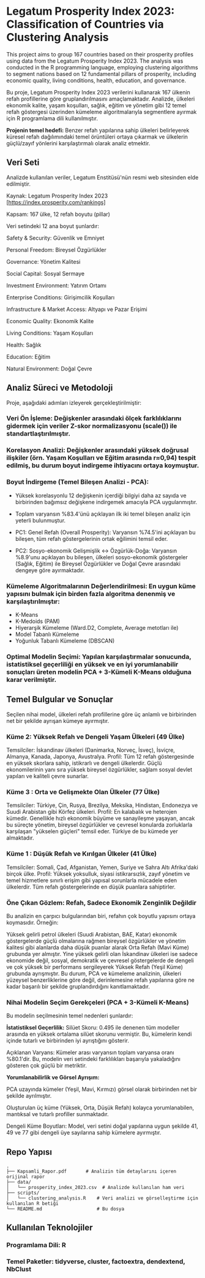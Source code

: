 # Legatum Prosperity Index 2023: Classification of Countries via Clustering Analysis

This project aims to group 167 countries based on their prosperity profiles using data from the Legatum Prosperity Index 2023. The analysis was conducted in the R programming language, employing clustering algorithms to segment nations based on 12 fundamental pillars of prosperity, including economic quality, living conditions, health, education, and governance.


Bu proje, Legatum Prosperity Index 2023 verilerini kullanarak 167 ülkenin refah profillerine göre gruplandırılmasını amaçlamaktadır. Analizde, ülkeleri ekonomik kalite, yaşam koşulları, sağlık, eğitim ve yönetim gibi 12 temel refah göstergesi üzerinden kümeleme algoritmalarıyla segmentlere ayırmak için R programlama dili kullanılmıştır.

**Projenin temel hedefi:** Benzer refah yapılarına sahip ülkeleri belirleyerek küresel refah dağılımındaki temel örüntüleri ortaya çıkarmak ve ülkelerin güçlü/zayıf yönlerini karşılaştırmalı olarak analiz etmektir.

## Veri Seti

Analizde kullanılan veriler, Legatum Enstitüsü'nün resmi web sitesinden elde edilmiştir.

Kaynak: Legatum Prosperity Index 2023 [https://index.prosperity.com/rankings]

Kapsam: 167 ülke, 12 refah boyutu (pillar)

Veri setindeki 12 ana boyut şunlardır:

Safety & Security: Güvenlik ve Emniyet

Personal Freedom: Bireysel Özgürlükler

Governance: Yönetim Kalitesi

Social Capital: Sosyal Sermaye

Investment Environment: Yatırım Ortamı

Enterprise Conditions: Girişimcilik Koşulları

Infrastructure & Market Access: Altyapı ve Pazar Erişimi

Economic Quality: Ekonomik Kalite

Living Conditions: Yaşam Koşulları

Health: Sağlık

Education: Eğitim

Natural Environment: Doğal Çevre

## Analiz Süreci ve Metodoloji

Proje, aşağıdaki adımları izleyerek gerçekleştirilmiştir:

### Veri Ön İşleme: Değişkenler arasındaki ölçek farklılıklarını gidermek için veriler Z-skor normalizasyonu (scale()) ile standartlaştırılmıştır.

### Korelasyon Analizi: Değişkenler arasındaki yüksek doğrusal ilişkiler (örn. Yaşam Koşulları ve Eğitim arasında r≈0,94) tespit edilmiş, bu durum boyut indirgeme ihtiyacını ortaya koymuştur.

### Boyut İndirgeme (Temel Bileşen Analizi - PCA):

* Yüksek korelasyonlu 12 değişkenin içerdiği bilgiyi daha az sayıda ve birbirinden bağımsız değişkene indirgemek amacıyla PCA uygulanmıştır.

* Toplam varyansın %83.4'ünü açıklayan ilk iki temel bileşen analiz için yeterli bulunmuştur.

* PC1: Genel Refah (Overall Prosperity): Varyansın %74.5'ini açıklayan bu bileşen, tüm refah göstergelerinin ortak eğilimini temsil eder.

* PC2: Sosyo-ekonomik Gelişmişlik ↔ Özgürlük-Doğa: Varyansın %8.9'unu açıklayan bu bileşen, ülkeleri sosyo-ekonomik göstergeler (Sağlık, Eğitim) ile Bireysel Özgürlükler ve Doğal Çevre arasındaki dengeye göre ayırmaktadır.

### Kümeleme Algoritmalarının Değerlendirilmesi: En uygun küme yapısını bulmak için birden fazla algoritma denenmiş ve karşılaştırılmıştır:

* K-Means
* K-Medoids (PAM)
* Hiyerarşik Kümeleme (Ward.D2, Complete, Average metotları ile)
* Model Tabanlı Kümeleme
* Yoğunluk Tabanlı Kümeleme (DBSCAN)

### Optimal Modelin Seçimi: Yapılan karşılaştırmalar sonucunda, istatistiksel geçerliliği en yüksek ve en iyi yorumlanabilir sonuçları üreten modelin PCA + 3-Kümeli K-Means olduğuna karar verilmiştir.

## Temel Bulgular ve Sonuçlar

Seçilen nihai model, ülkeleri refah profillerine göre üç anlamlı ve birbirinden net bir şekilde ayrışan kümeye ayırmıştır.

### Küme 2: Yüksek Refah ve Dengeli Yaşam Ülkeleri (49 Ülke)
Temsilciler: İskandinav ülkeleri (Danimarka, Norveç, İsveç), İsviçre, Almanya, Kanada, Japonya, Avustralya.
Profil: Tüm 12 refah göstergesinde en yüksek skorlara sahip, istikrarlı ve dengeli ülkelerdir. Güçlü ekonomilerinin yanı sıra yüksek bireysel özgürlükler, sağlam sosyal devlet yapıları ve kaliteli çevre sunarlar.

### Küme 3 : Orta ve Gelişmekte Olan Ülkeler (77 Ülke)
Temsilciler: Türkiye, Çin, Rusya, Brezilya, Meksika, Hindistan, Endonezya ve Suudi Arabistan gibi Körfez ülkeleri.
Profil: En kalabalık ve heterojen kümedir. Genellikle hızlı ekonomik büyüme ve sanayileşme yaşayan, ancak bu süreçte yönetim, bireysel özgürlükler ve çevresel konularda zorluklarla karşılaşan "yükselen güçleri" temsil eder. Türkiye de bu kümede yer almaktadır.

### Küme 1 : Düşük Refah ve Kırılgan Ülkeler (41 Ülke)
Temsilciler: Somali, Çad, Afganistan, Yemen, Suriye ve Sahra Altı Afrika'daki birçok ülke.
Profil: Yüksek yoksulluk, siyasi istikrarsızlık, zayıf yönetim ve temel hizmetlere sınırlı erişim gibi yapısal sorunlarla mücadele eden ülkelerdir. Tüm refah göstergelerinde en düşük puanlara sahiptirler.

### Öne Çıkan Gözlem: Refah, Sadece Ekonomik Zenginlik Değildir
Bu analizin en çarpıcı bulgularından biri, refahın çok boyutlu yapısını ortaya koymasıdır. Örneğin:

Yüksek gelirli petrol ülkeleri (Suudi Arabistan, BAE, Katar) ekonomik göstergelerde güçlü olmalarına rağmen bireysel özgürlükler ve yönetim kalitesi gibi alanlarda daha düşük puanlar alarak Orta Refah (Mavi Küme) grubunda yer almıştır.
Yine yüksek gelirli olan İskandinav ülkeleri ise sadece ekonomide değil, sosyal, demokratik ve çevresel göstergelerde de dengeli ve çok yüksek bir performans sergileyerek Yüksek Refah (Yeşil Küme) grubunda ayrışmıştır.
Bu durum, PCA ve kümeleme analizinin, ülkeleri yüzeysel benzerliklerine göre değil, derinlemesine refah yapılarına göre ne kadar başarılı bir şekilde gruplandırdığını kanıtlamaktadır.

### Nihai Modelin Seçim Gerekçeleri (PCA + 3-Kümeli K-Means)

Bu modelin seçilmesinin temel nedenleri şunlardır:

**İstatistiksel Geçerlilik:**
Silüet Skoru: 0.495 ile denenen tüm modeller arasında en yüksek ortalama silüet skorunu vermiştir. Bu, kümelerin kendi içinde tutarlı ve birbirinden iyi ayrıştığını gösterir.

Açıklanan Varyans: Kümeler arası varyansın toplam varyansa oranı %80.1'dir. Bu, modelin veri setindeki farklılıkları başarıyla yakaladığını gösteren çok güçlü bir metriktir.

**Yorumlanabilirlik ve Görsel Ayrışım:**

PCA uzayında kümeler (Yeşil, Mavi, Kırmızı) görsel olarak birbirinden net bir şekilde ayrılmıştır.

Oluşturulan üç küme (Yüksek, Orta, Düşük Refah) kolayca yorumlanabilen, mantıksal ve tutarlı profiller sunmaktadır.

Dengeli Küme Boyutları: Model, veri setini doğal yapılarına uygun şekilde 41, 49 ve 77 gibi dengeli üye sayılarına sahip kümelere ayırmıştır.

## Repo Yapısı

```text
.
├── Kapsamli_Rapor.pdf       # Analizin tüm detaylarını içeren orijinal rapor
├── data/
│   └── prosperity_index_2023.csv  # Analizde kullanılan ham veri
├── scripts/
│   └── clustering_analysis.R    # Veri analizi ve görselleştirme için kullanılan R betiği
└── README.md                    # Bu dosya
```

## Kullanılan Teknolojiler

### Programlama Dili: R

### Temel Paketler: tidyverse, cluster, factoextra, dendextend, NbClust
